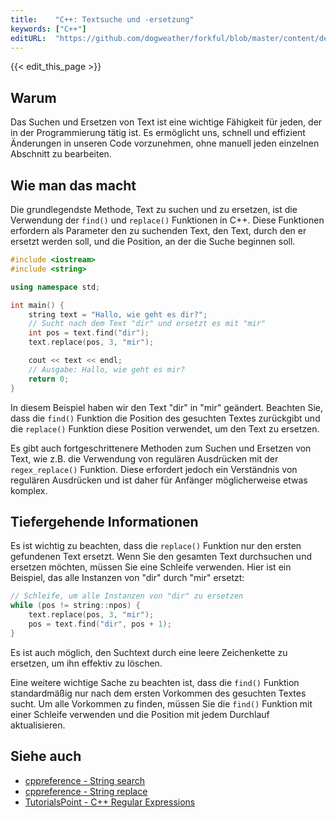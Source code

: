 ```yaml
---
title:    "C++: Textsuche und -ersetzung"
keywords: ["C++"]
editURL:  "https://github.com/dogweather/forkful/blob/master/content/de/cpp/searching-and-replacing-text.md"
---
```


{{< edit_this_page >}}

## Warum

Das Suchen und Ersetzen von Text ist eine wichtige Fähigkeit für jeden, der in der Programmierung tätig ist. Es ermöglicht uns, schnell und effizient Änderungen in unseren Code vorzunehmen, ohne manuell jeden einzelnen Abschnitt zu bearbeiten.

## Wie man das macht

Die grundlegendste Methode, Text zu suchen und zu ersetzen, ist die Verwendung der `find()` und `replace()` Funktionen in C++. Diese Funktionen erfordern als Parameter den zu suchenden Text, den Text, durch den er ersetzt werden soll, und die Position, an der die Suche beginnen soll.

```C++
#include <iostream>
#include <string>

using namespace std;

int main() {
    string text = "Hallo, wie geht es dir?";
    // Sucht nach dem Text "dir" und ersetzt es mit "mir"
    int pos = text.find("dir");
    text.replace(pos, 3, "mir");

    cout << text << endl;
    // Ausgabe: Hallo, wie geht es mir?
    return 0;
}
```

In diesem Beispiel haben wir den Text "dir" in "mir" geändert. Beachten Sie, dass die `find()` Funktion die Position des gesuchten Textes zurückgibt und die `replace()` Funktion diese Position verwendet, um den Text zu ersetzen.

Es gibt auch fortgeschrittenere Methoden zum Suchen und Ersetzen von Text, wie z.B. die Verwendung von regulären Ausdrücken mit der `regex_replace()` Funktion. Diese erfordert jedoch ein Verständnis von regulären Ausdrücken und ist daher für Anfänger möglicherweise etwas komplex.

## Tiefergehende Informationen

Es ist wichtig zu beachten, dass die `replace()` Funktion nur den ersten gefundenen Text ersetzt. Wenn Sie den gesamten Text durchsuchen und ersetzen möchten, müssen Sie eine Schleife verwenden. Hier ist ein Beispiel, das alle Instanzen von "dir" durch "mir" ersetzt:

```C++
// Schleife, um alle Instanzen von "dir" zu ersetzen
while (pos != string::npos) {
    text.replace(pos, 3, "mir");
    pos = text.find("dir", pos + 1);
}
```

Es ist auch möglich, den Suchtext durch eine leere Zeichenkette zu ersetzen, um ihn effektiv zu löschen.

Eine weitere wichtige Sache zu beachten ist, dass die `find()` Funktion standardmäßig nur nach dem ersten Vorkommen des gesuchten Textes sucht. Um alle Vorkommen zu finden, müssen Sie die `find()` Funktion mit einer Schleife verwenden und die Position mit jedem Durchlauf aktualisieren.

## Siehe auch

- [cppreference - String search](https://en.cppreference.com/w/cpp/string/basic_string/find)
- [cppreference - String replace](https://en.cppreference.com/w/cpp/string/basic_string/replace)
- [TutorialsPoint - C++ Regular Expressions](https://www.tutorialspoint.com/cpp_standard_library/cpp_regular_expressions.htm)